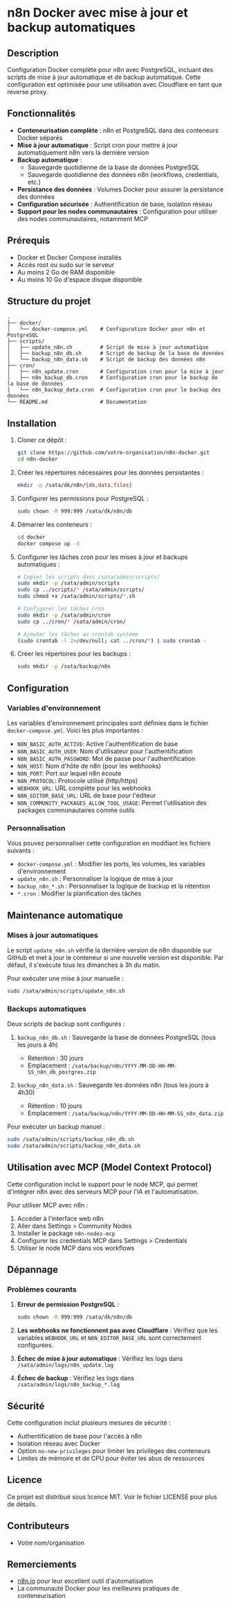 # n8n Docker avec mise à jour et backup automatiques

## Description
Configuration Docker complète pour n8n avec PostgreSQL, incluant des scripts de mise à jour automatique et de backup automatique. Cette configuration est optimisée pour une utilisation avec Cloudflare en tant que reverse proxy.

## Fonctionnalités

- **Conteneurisation complète** : n8n et PostgreSQL dans des conteneurs Docker séparés
- **Mise à jour automatique** : Script cron pour mettre à jour automatiquement n8n vers la dernière version
- **Backup automatique** : 
  - Sauvegarde quotidienne de la base de données PostgreSQL
  - Sauvegarde quotidienne des données n8n (workflows, credentials, etc.)
- **Persistance des données** : Volumes Docker pour assurer la persistance des données
- **Configuration sécurisée** : Authentification de base, isolation réseau
- **Support pour les nodes communautaires** : Configuration pour utiliser des nodes communautaires, notamment MCP

## Prérequis

- Docker et Docker Compose installés
- Accès root ou sudo sur le serveur
- Au moins 2 Go de RAM disponible
- Au moins 10 Go d'espace disque disponible

## Structure du projet

```
.
├── docker/
│   └── docker-compose.yml    # Configuration Docker pour n8n et PostgreSQL
├── scripts/
│   ├── update_n8n.sh         # Script de mise à jour automatique
│   ├── backup_n8n_db.sh      # Script de backup de la base de données
│   └── backup_n8n_data.sh    # Script de backup des données n8n
├── cron/
│   ├── n8n_update.cron       # Configuration cron pour la mise à jour
│   ├── n8n_backup_db.cron    # Configuration cron pour le backup de la base de données
│   └── n8n_backup_data.cron  # Configuration cron pour le backup des données
└── README.md                 # Documentation
```

## Installation

1. Cloner ce dépôt :
   ```bash
   git clone https://github.com/votre-organisation/n8n-docker.git
   cd n8n-docker
   ```

2. Créer les répertoires nécessaires pour les données persistantes :
   ```bash
   mkdir -p /sata/dk/n8n/{db,data,files}
   ```

3. Configurer les permissions pour PostgreSQL :
   ```bash
   sudo chown -R 999:999 /sata/dk/n8n/db
   ```

4. Démarrer les conteneurs :
   ```bash
   cd docker
   docker compose up -d
   ```

5. Configurer les tâches cron pour les mises à jour et backups automatiques :
   ```bash
   # Copier les scripts dans /sata/admin/scripts/
   sudo mkdir -p /sata/admin/scripts
   sudo cp ../scripts/* /sata/admin/scripts/
   sudo chmod +x /sata/admin/scripts/*.sh
   
   # Configurer les tâches cron
   sudo mkdir -p /sata/admin/cron
   sudo cp ../cron/* /sata/admin/cron/
   
   # Ajouter les tâches au crontab système
   (sudo crontab -l 2>/dev/null; cat ../cron/*) | sudo crontab -
   ```

6. Créer les répertoires pour les backups :
   ```bash
   sudo mkdir -p /sata/backup/n8n
   ```

## Configuration

### Variables d'environnement

Les variables d'environnement principales sont définies dans le fichier `docker-compose.yml`. Voici les plus importantes :

- `N8N_BASIC_AUTH_ACTIVE`: Active l'authentification de base
- `N8N_BASIC_AUTH_USER`: Nom d'utilisateur pour l'authentification
- `N8N_BASIC_AUTH_PASSWORD`: Mot de passe pour l'authentification
- `N8N_HOST`: Nom d'hôte de n8n (pour les webhooks)
- `N8N_PORT`: Port sur lequel n8n écoute
- `N8N_PROTOCOL`: Protocole utilisé (http/https)
- `WEBHOOK_URL`: URL complète pour les webhooks
- `N8N_EDITOR_BASE_URL`: URL de base pour l'éditeur
- `N8N_COMMUNITY_PACKAGES_ALLOW_TOOL_USAGE`: Permet l'utilisation des packages communautaires comme outils

### Personnalisation

Vous pouvez personnaliser cette configuration en modifiant les fichiers suivants :

- `docker-compose.yml` : Modifier les ports, les volumes, les variables d'environnement
- `update_n8n.sh` : Personnaliser la logique de mise à jour
- `backup_n8n_*.sh` : Personnaliser la logique de backup et la rétention
- `*.cron` : Modifier la planification des tâches

## Maintenance automatique

### Mises à jour automatiques

Le script `update_n8n.sh` vérifie la dernière version de n8n disponible sur GitHub et met à jour le conteneur si une nouvelle version est disponible. Par défaut, il s'exécute tous les dimanches à 3h du matin.

Pour exécuter une mise à jour manuelle :
```bash
sudo /sata/admin/scripts/update_n8n.sh
```

### Backups automatiques

Deux scripts de backup sont configurés :

1. `backup_n8n_db.sh` : Sauvegarde la base de données PostgreSQL (tous les jours à 4h)
   - Rétention : 30 jours
   - Emplacement : `/sata/backup/n8n/YYYY-MM-DD-HH-MM-SS_n8n_db_postgres.zip`

2. `backup_n8n_data.sh` : Sauvegarde les données n8n (tous les jours à 4h30)
   - Rétention : 10 jours
   - Emplacement : `/sata/backup/n8n/YYYY-MM-DD-HH-MM-SS_n8n_data.zip`

Pour exécuter un backup manuel :
```bash
sudo /sata/admin/scripts/backup_n8n_db.sh
sudo /sata/admin/scripts/backup_n8n_data.sh
```

## Utilisation avec MCP (Model Context Protocol)

Cette configuration inclut le support pour le node MCP, qui permet d'intégrer n8n avec des serveurs MCP pour l'IA et l'automatisation.

Pour utiliser MCP avec n8n :

1. Accéder à l'interface web n8n
2. Aller dans Settings > Community Nodes
3. Installer le package `n8n-nodes-mcp`
4. Configurer les credentials MCP dans Settings > Credentials
5. Utiliser le node MCP dans vos workflows

## Dépannage

### Problèmes courants

1. **Erreur de permission PostgreSQL** :
   ```bash
   sudo chown -R 999:999 /sata/dk/n8n/db
   ```

2. **Les webhooks ne fonctionnent pas avec Cloudflare** :
   Vérifiez que les variables `WEBHOOK_URL` et `N8N_EDITOR_BASE_URL` sont correctement configurées.

3. **Échec de mise à jour automatique** :
   Vérifiez les logs dans `/sata/admin/logs/n8n_update.log`

4. **Échec de backup** :
   Vérifiez les logs dans `/sata/admin/logs/n8n_backup_*.log`

## Sécurité

Cette configuration inclut plusieurs mesures de sécurité :

- Authentification de base pour l'accès à n8n
- Isolation réseau avec Docker
- Option `no-new-privileges` pour limiter les privilèges des conteneurs
- Limites de mémoire et de CPU pour éviter les abus de ressources

## Licence

Ce projet est distribué sous licence MIT. Voir le fichier LICENSE pour plus de détails.

## Contributeurs

- Votre nom/organisation

## Remerciements

- [n8n.io](https://n8n.io/) pour leur excellent outil d'automatisation
- La communauté Docker pour les meilleures pratiques de conteneurisation
